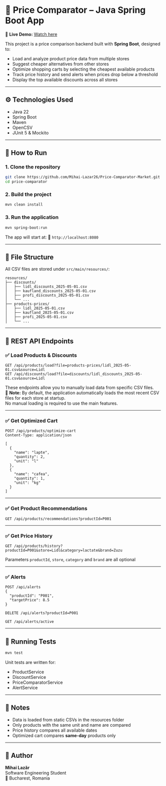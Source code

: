 # 🛒 Price Comparator – Java Spring Boot App

📍 **Live Demo:** [Watch here](https://youtube.com)  

This project is a price comparison backend built with **Spring Boot**, designed to:

- Load and analyze product price data from multiple stores
- Suggest cheaper alternatives from other stores
- Optimize shopping carts by selecting the cheapest available products
- Track price history and send alerts when prices drop below a threshold
- Display the top available discounts across all stores

---

## ⚙️ Technologies Used

- Java 22
- Spring Boot
- Maven
- OpenCSV
- JUnit 5 & Mockito

---

## 🚀 How to Run

### 1. Clone the repository

```bash
git clone https://github.com/Mihai-Lazar26/Price-Comparator-Market.git
cd price-comparator
```
### 2. Build the project

```bash
mvn clean install
```
### 3. Run the application

```bash
mvn spring-boot:run
```

The app will start at:
📍 `http://localhost:8080`

---

## 📁 File Structure
All CSV files are stored under `src/main/resources/`:

```
resources/
├── discounts/
│   ├── lidl_discounts_2025-05-01.csv
│   ├── kaufland_discounts_2025-05-01.csv
│   ├── profi_discounts_2025-05-01.csv
│   └── ...
├── products-prices/
│   ├── lidl_2025-05-01.csv
│   ├── kaufland_2025-05-01.csv
│   ├── profi_2025-05-01.csv
│   └── ...
```

---

## 🔗 REST API Endpoints

### ✅ Load Products & Discounts

```http
GET /api/products/load?file=products-prices/lidl_2025-05-01.csv&source=Lidl
GET /api/discounts/load?file=discounts/lidl_discounts_2025-05-01.csv&source=Lidl
```

These endpoints allow you to manually load data from specific CSV files.  
📌 **Note:** By default, the application automatically loads the most recent CSV files for each store at startup.  
No manual loading is required to use the main features.

---

### ✅ Get Optimized Cart

```http
POST /api/products/optimize-cart
Content-Type: application/json

[
  {
    "name": "lapte",
    "quantity": 2,
    "unit": "l"
  },
  {
    "name": "cafea",
    "quantity": 1,
    "unit": "kg"
  }
]
```

---

### ✅ Get Product Recommendations

```http
GET /api/products/recommendations?productId=P001
```

---

### ✅ Get Price History

```http
GET /api/products/history?productId=P001&store=Lidl&category=lactate&brand=Zuzu
```
Parameters `productId`, `store`, `category` and `brand` are all optional

---

### ✅ Alerts

```http
POST /api/alerts
{
  "productId": "P001",
  "targetPrice": 8.5
}

DELETE /api/alerts?productId=P001

GET /api/alerts/active
```

---

## 🧪 Running Tests

```bash
mvn test
```

Unit tests are written for:

* ProductService
* DiscountService
* PriceComparatorService
* AlertService

---

## 🧠 Notes

* Data is loaded from static CSVs in the resources folder
* Only products with the same unit and name are compared
* Price history compares all available dates
* Optimized cart compares **same-day** products only

---

## 📅 Author

**Mihai Lazăr**  
Software Engineering Student  
📍 Bucharest, Romania  
